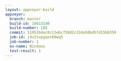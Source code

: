 ```yaml
---
layout: appveyor-build
appveyor:
  branch: master
  build-id: 18613140
  build-number: 105
  commit: 51953b4ac8c13ebc750d2c334a50bd57d15b8359
  job-id: j4v2svpgqxs60wq5
  job-number: 1
  os-name: Windows
  test-result: 1
---
```

